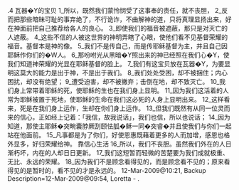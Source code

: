 .4 
瓦器�Y的宝贝 
1_所以，既然我们蒙怜悯受了这事奉的责任，就不丧胆， 2_反而把那些暗昧可耻的事弃绝了，不行诡诈，不曲解神的道，只将真理显扬出来，好在神面前把自己推荐给各人的良心。 3_即使我们的福音被遮蔽，那只是对灭亡的人遮蔽。 4_这些不信的人被这世界的神明弄瞎了心眼，使他们看不见基督荣耀的福音。基督本是神的像。 5_我们不是传自己，而是传耶稣基督为主，并且自己因耶稣作你们的�W人。 6_那吩咐光从黑暗�Y照出来的神已经照在我们心�Y，使我们知道神荣耀的光显在耶稣基督的脸上。 
7_我们有这宝贝放在瓦器�Y，为要显明这莫大的能力是出于神，不是出于我们。 8_我们处处受困，却不被捆住；内心困扰，却没有绝望； 9_遭受迫害，却不被撇弃；击倒在地，却不致灭亡。 10_我们身上常带着耶稣的死，使耶稣的生也在我们身上显明。 11_因为我们这活着的人常为耶稣被置于死地，使耶稣的生命在我们这必死的人身上显明出来。 12_这样看来，死是在我们身上运作，生却在你们身上运作。 
13_但我们既然有从同一位灵而来的信心，正如经上记着：「我信，故我说话」，我们也信，所以也说话； 14_因为知道，那使主耶稣�突畹囊脖厥刮颐怯胍�稣一同�突睿�并且使我们与你们一起站在他面前。 15_凡事都是为了你们，好使恩惠既藉着更多的人而加增，感恩也格外显多，好归荣耀给神。 
靠信心生活 
16_所以，我们不丧胆。虽然我们外在的人日渐朽坏，内在的人却日日更新。 17_我们这短暂而轻微的苦楚要为我们成就极重、无比、永远的荣耀。 18_因为我们不是顾念看得见的，而是顾念看不见的；原来看得见的是暂时的，看不见的才是永远的。 
12-Mar-2009@10:21, Backup Description=12-Mar-2009@09:54, Loretta - 
.